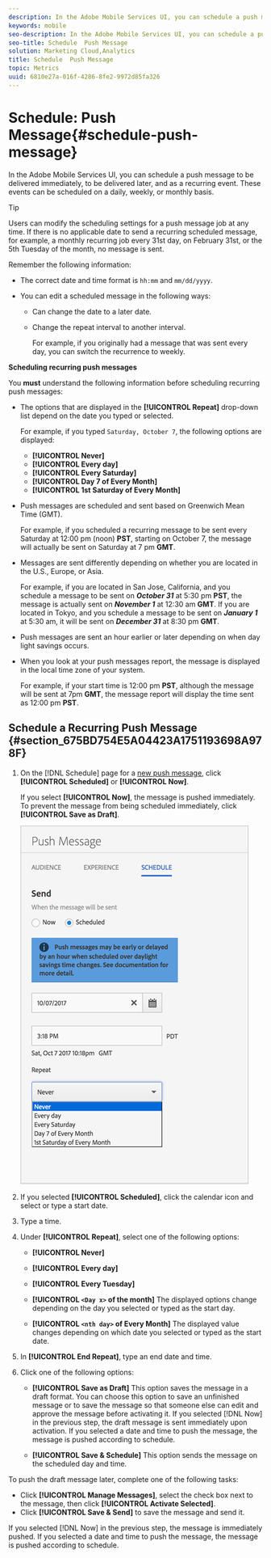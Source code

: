 ```yaml
---
description: In the Adobe Mobile Services UI, you can schedule a push message to be delivered immediately, to be delivered later, and as a recurring event. These events can be scheduled on a daily, weekly, or monthly basis.
keywords: mobile
seo-description: In the Adobe Mobile Services UI, you can schedule a push message to be delivered immediately, to be delivered later, and as a recurring event. These events can be scheduled on a daily, weekly, or monthly basis.
seo-title: Schedule  Push Message
solution: Marketing Cloud,Analytics
title: Schedule  Push Message
topic: Metrics
uuid: 6810e27a-016f-4286-8fe2-9972d85fa326
---
```


# Schedule: Push Message{#schedule-push-message}

In the Adobe Mobile Services UI, you can schedule a push message to be delivered immediately, to be delivered later, and as a recurring event. These events can be scheduled on a daily, weekly, or monthly basis.

>[!TIP]
>
>Users can modify the scheduling settings for a push message job at any time. If there is no applicable date to send a recurring scheduled message, for example, a monthly recurring job every 31st day, on February 31st, or the 5th Tuesday of the month, no message is sent.

Remember the following information:

* The correct date and time format is `hh:mm` and `mm/dd/yyyy`. 

* You can edit a scheduled message in the following ways:

    * Can change the date to a later date. 
    * Change the repeat interval to another interval.

      For example, if you originally had a message that was sent every day, you can switch the recurrence to weekly.

**Scheduling recurring push messages**

You **must** understand the following information before scheduling recurring push messages: 

* The options that are displayed in the **[!UICONTROL Repeat]** drop-down list depend on the date you typed or selected. 

  For example, if you typed `Saturday, October 7`, the following options are displayed: 

  * **[!UICONTROL Never]** 
  * **[!UICONTROL Every day]** 
  * **[!UICONTROL Every Saturday]** 
  * **[!UICONTROL Day 7 of Every Month]** 
  * **[!UICONTROL 1st Saturday of Every Month]** 

* Push messages are scheduled and sent based on Greenwich Mean Time (GMT). 

  For example, if you scheduled a recurring message to be sent every Saturday at 12:00 pm (noon) **PST**, starting on October 7, the message will actually be sent on Saturday at 7 pm **GMT**. 
* Messages are sent differently depending on whether you are located in the U.S., Europe, or Asia. 

  For example, if you are located in San Jose, California, and you schedule a message to be sent on ***October 31*** at 5:30 pm **PST**, the message is actually sent on ***November 1*** at 12:30 am **GMT**. If you are located in Tokyo, and you schedule a message to be sent on ***January 1*** at 5:30 am, it will be sent on ***December 31*** at 8:30 pm **GMT**. 
* Push messages are sent an hour earlier or later depending on when day light savings occurs. 
* When you look at your push messages report, the message is displayed in the local time zone of your system. 

  For example, if your start time is 12:00 pm **PST**, although the message will be sent at 7pm **GMT**, the message report will display the time sent as 12:00 pm **PST**. 

## Schedule a Recurring Push Message {#section_675BD754E5A04423A1751193698A978F}

1. On the [!DNL Schedule] page for a [new push message](../../in-app-messaging/t-create-push-message/t-create-push-message.md#task_70E6D9C01F5A4082B9880C049804A2A0), click **[!UICONTROL Scheduled]** or **[!UICONTROL Now]**.

   If you select **[!UICONTROL Now]**, the message is pushed immediately. To prevent the message from being scheduled immediately, click **[!UICONTROL Save as Draft]**.

   ![](assets/schedule-push-message.png)

1. If you selected **[!UICONTROL Scheduled]**, click the calendar icon and select or type a start date. 
1. Type a time.&nbsp; 
1. Under **[!UICONTROL Repeat]**, select one of the following options:

    * **[!UICONTROL Never]** 
    * **[!UICONTROL Every day]** 
    * **[!UICONTROL Every Tuesday]** 
    * **[!UICONTROL `<Day x>` of the month]** The displayed options change depending on the day you selected or typed as the start day. 
    
    * **[!UICONTROL `<nth day>` of Every Month]** The displayed value changes depending on which date you selected or typed as the start date.

1. In **[!UICONTROL End Repeat]**, type an end date and time. 
1. Click one of the following options:

    * **[!UICONTROL Save as Draft]** This option saves the message in a draft format. You can choose this option to save an unfinished message or to save the message so that someone else can edit and approve the message before activating it. If you selected [!DNL Now] in the previous step, the draft message is sent immediately upon activation. If you selected a date and time to push the message, the message is pushed according to schedule. 
    
    * **[!UICONTROL Save & Schedule]** This option sends the message on the scheduled day and time.

To push the draft message later, complete one of the following tasks:

* Click **[!UICONTROL Manage Messages]**, select the check box next to the message, then click **[!UICONTROL Activate Selected]**. 
* Click **[!UICONTROL Save & Send]** to save the message and send it.

If you selected [!DNL Now] in the previous step, the message is immediately pushed. If you selected a date and time to push the message, the message is pushed according to schedule.
